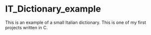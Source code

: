 # IT_Dictionary_example
This is an example of a small Italian dictionary. This is one of my first projects written in C.

